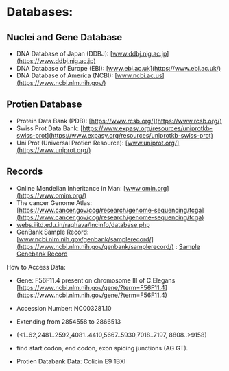 # Databases:
## Nuclei and Gene Database
- DNA Database of Japan (DDBJ): [www.ddbj.nig.ac.jp](https://www.ddbj.nig.ac.jp)
- DNA Database of Europe (EBI): [www.ebi.ac.uk](https://www.ebi.ac.uk/)
- DNA Database of America (NCBI): [www.ncbi.ac.us](https://www.ncbi.nlm.nih.gov/)

## Protien Database
- Protein Data Bank (PDB): [https://www.rcsb.org/](https://www.rcsb.org/)
- Swiss Prot Data Bank: [https://www.expasy.org/resources/uniprotkb-swiss-prot](https://www.expasy.org/resources/uniprotkb-swiss-prot)
- Uni Prot (Universal Protien Resource): [www.uniprot.org/](https://www.uniprot.org/)


## Records
- Online Mendelian Inheritance in Man: [www.omin.org](https://www.omim.org/)
- The cancer Genome Atlas: [https://www.cancer.gov/ccg/research/genome-sequencing/tcga](https://www.cancer.gov/ccg/research/genome-sequencing/tcga) 
- [webs.iiitd.edu.in/raghava/lncinfo/database.php](https://webs.iiitd.edu.in/raghava/lncinfo/database.php)
- GenBank Sample Record: [www.ncbi.nlm.nih.gov/genbank/samplerecord/](https://www.ncbi.nlm.nih.gov/genbank/samplerecord/) : [Sample Genebank Record](/Sample%20Genebank%20Record/)

How to Access Data:
- Gene: F56F11.4 present on chromosome III of C.Elegans [https://www.ncbi.nlm.nih.gov/gene/?term=F56F11.4](https://www.ncbi.nlm.nih.gov/gene/?term=F56F11.4)
- Accession Number: NC003281.10
- Extending from 2854558 to 2866513
- (<1..62,2481..2592,4081..4410,5667..5930,7018..7197, 8808..>9158)
- find start codon, end codon, exon spicing junctions (AG GT).

- Protien Databank Data: Colicin E9 1BXI